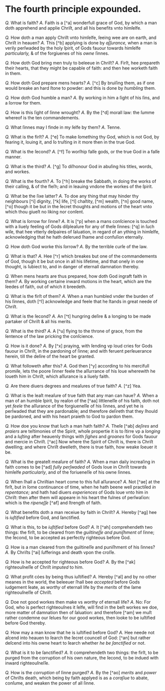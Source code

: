 # The fourth principle expounded.

*Q.* What is faith?
*A.* Faith is a [^a] wonderfull grace of God, by which a man doth apprehend and applie Chriſt, and all his benefits vnto himſelfe.

*Q.* How doth a man apply Chriſt vnto himſelfe, ſeeing wee are on earth, and Chriſt in heauen?
*A.* This [^b] applying is done by *aſſurance,* when a man is verily perſwaded by the holy ſpirit, of Gods fauour towards himſelfe *particularly,* & of the forgiuenes of his *owne* ſinnes.

*Q.* How doth God bring men truly to beleeue in Chriſt?
*A.* Firſt, hee prepareth their hearts, that they might be capable of faith: and then hee worketh faith in them.

*Q.* How doth God prepare mens hearts?
*A.* [^c] By bruiſing them, as if one would breake an hard ſtone to powder: and this is done by *humbling* them.

*Q.* How doth God humble a man?
*A.* By working in him a ſight of his ſins, and a ſorrow for them.

*Q.* How is this ſight of ſinne wrought?
*A.* By the [^d] morall law: the ſumme whereof is the ten commandements.

*Q.* What ſinnes may I finde in my ſelfe by them?
*A.* Tenne.

*Q.* What is the firſt?
*A.* [^e] To make ſomething thy God, which is not God, by fearing it, louing it, and ſo truſting in it more then in the true God.

*Q.* What is the ſecond?
*A.* [^f] To worſhip falſe gods, or the true God in a falſe manner.

*Q.* What is the third?
*A.* [^g] To diſhonour God in abuſing his titles, words, and workes.

*Q.* What is the fourth?
*A.* To [^h] breake the Sabbath, in doing the works of their calling, & of the fleſh; and in leauing vndone the workes of the ſpirit.

*Q.* What be the ſixe latter?
*A.* To doe any thing that may hinder thy neighbours [^i] dignity, [^k] life, [^l] chaſtity, [^m] wealth, [^n] good name, [^o] though it be but in the ſecret thoughts and motions of the heart vnto which thou giueſt no liking nor conſent.

*Q.* What is ſorrow for ſinne?
*A.* It is [^p] when a mans conſcience is touched with a liuely feeling of Gods diſpleaſure for any of theſe ſinnes: [^q] in ſuch wiſe, that hee vtterly deſpaires of ſaluation, in regard of an ything in himſelfe, acknowledging that he hath deſerued ſhame and confuſion eternally.

*Q.* How doth God worke this ſorrow?
*A.* By the terrible curſe of the law.

*Q.* What is that?
*A.* Hee [^r] which breakes but one of the commandements of God, though it be but once in all his lifetime, and that onely in one thought, is ſubiect to, and in danger of eternall damnation thereby.

*Q.* When mens hearts are thus prepared, how doth God ingraft faith in them?
*A.* By working certaine inward motions in the heart, which are the ſeedes of faith, out of which it breedeth.

*Q.* What is the firſt of them?
*A.* When a man humbled vnder the burden of his ſinnes, doth [^ſ] acknowledge and feele that he ſtands in great neede of Chriſt.

*Q.* What is the ſecond?
*A.* An [^t] hungring deſire & a longing to be made partaker of Chriſt & all his merits.

*Q.* What is the third?
*A.* A [^u] flying to the throne of grace, from the ſentence of the law pricking the conſcience.

*Q.* How is it done?
*A.* By [^x] praying, with ſending vp loud cries for Gods fauour in Chriſt, in the pardoning of ſinne; and with feruent perſeuerance herein, till the deſire of the heart be granted.

*Q.* What followeth after this?
*A.* God then [^y] according to his mercifull promiſe, lets the poore ſinner feele the aſſurrance of his loue wherewith he loueth him in Chriſt, which aſſurance is a liuely faith.

*Q.* Are there diuers degrees and meaſures of true faith?
*A.* [^z] Yea.

*Q.* What is the leaſt meaſure of true faith that any man can haue?
*A.* When a man of an humble ſpirit, by reaſon of the [^aa] littleneſſe of his faith, doth not yet *feele* the aſſurance of the forgiueneſſe of his ſinnes, and yet he is perſwaded that they are pardonable; and therefore deſireth that they ſhould be pardoned, and with his heart praieth to God to pardon them.

*Q.* How doe you know that ſuch a man hath faith?
*A.* Theſe [^ab] *deſires* and *praiers* are teſtimonies of the Spirit, whoſe propertie it is to ſtirre vp a *longing* and a *luſting* after heauenly things with *ſighes* and *groanes* for Gods fauour and mercie in Chriſt. [^ac] Now where the Spirit of Chriſt is, there is Chriſt dwelling; and where Chriſt dwelleth, there is true faith, how weake ſoeuer it be.

*Q.* What is the greateſt meaſure of faith?
*A.* When a man daily increaſing in faith comes to be [^ad] *fully perſwaded* of Gods loue in Chriſt towards himſelfe *particularly*, and of the foriueneſſe of his owne ſinnes.

*Q.* When ſhall a Chriſtian heart come to this full aſſurance?
*A.* Not [^ae] at the firſt, but in ſome continuance of time, when he hath beene well practiſed *in repentance;* and hath had diuers *experiences* of Gods loue vnto him in Chriſt: then after them will appeare in his heart the fulnes of perſwaſion: which is the *ripeneſſe* [^af] and ſtrength of faith.

*Q.* What benefits doth a man receiue by faith in Chriſt?
*A.* Hereby [^ag] hee is *iuſtified* before God, and ſanctified.

*Q.* What is this, to be *iuſtified* before God?
*A.* It [^ah] comprehendeth two things: the firſt, to be cleared from the *guiltineſſe and puniſhment* of ſinne; the ſecond, to be accepted as perfectly righteous before God.

*Q.* How is a man cleared from the guiltineſſe and puniſhment of his ſinnes?
*A.* By Chriſts [^ai] ſufferings and death vpon the croſſe.

*Q.* How is he accepted for righteous before God?
*A.* By the [^ak] righteouſneſſe of Chriſt *imputed* to him.

*Q.* What profit cóes by being thus iuſtified?
*A.* Hereby [^al] and by no other meanes in the world, the beleeuer ſhall bee *accepted* before Gods iudgement ſeate, as *worthy* of eternall life by the *merits* of the ſame righteouſneſſe of Chriſt.

*Q.* Doe not good workes then make vs *worthy* of eternall life?
*A.* No: For God, who is perfect righteouſnes it ſelfe, will find in the beſt workes we doe, more matter of damnation then of ſaluation: and therefore [^am] we muſt rather condemne our ſelues for our good workes, then looke to be iuſtified before God thereby.

*Q.* How may a man know that he is iuſtified before God?
*A.* Hee neede not aſcend into heauen to ſearch the ſecret councell of God: [^an] but rather deſcend into his owne heart to ſearch whether *he be ſanctified* or not.

*Q.* What is it to be ſanctified?
*A.* It comprehendeth two things: the firſt, to be purged from the corruption of his own nature, the ſecond, to be indued with inward righteouſneſſe.

*Q.* How is the *corruption* of ſinne purged?
*A.* By the [^ao] *merits* and *power* of Chriſts death, which being by faith applyed is as a *coraſiue* to abate, conſume, and weaken the power of all ſinne.